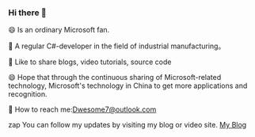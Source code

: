 ### Hi there 👋

<!--
**Cool2Feel/cool2feel** is a ✨ _special_ ✨ repository because its `README.md` (this file) appears on your GitHub profile.

Here are some ideas to get you started:

- 🔭 I’m currently working on ...
- 🌱 I’m currently learning ...
- 👯 I’m looking to collaborate on ...
- 🤔 I’m looking for help with ...
- 💬 Ask me about ...
- 📫 How to reach me: ...
- 😄 Pronouns: ...
- ⚡ Fun fact: ...
-->
😄 Is an ordinary Microsoft fan.

🌱 A regular C#-developer in the field of industrial manufacturing。

🤔 Like to share blogs, video tutorials, source code

😄 Hope that through the continuous sharing of Microsoft-related technology, Microsoft's technology in China to get more applications and recognition.

💬 How to reach me:Dwesome7@outlook.com

zap You can follow my updates by visiting my blog or video site. [My Blog](https://www.cnblogs.com/cool2feel/)
